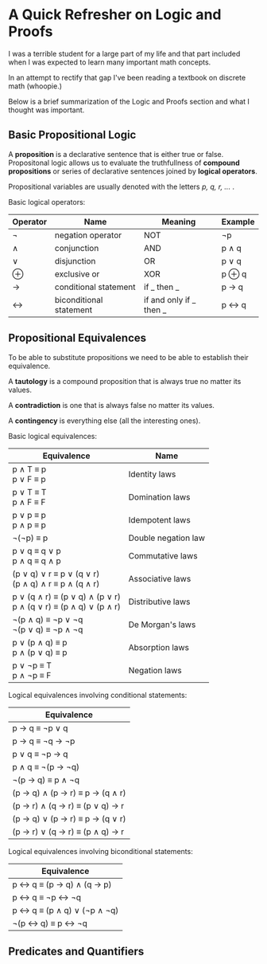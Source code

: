 # A Quick Refresher on Logic and Proofs

I was a terrible student for a large part of my life and that part included when I was expected to learn many important math concepts. 

In an attempt to rectify that gap I've been reading a textbook on discrete math (whoopie.)

Below is a brief summarization of the Logic and Proofs section and what I thought was important.

## Basic Propositional Logic

A **proposition** is a declarative sentence that is either true or false. Propositonal logic allows us to evaluate the truthfullness of **compound propositions** or series of declarative sentences joined by **logical operators**.

Propositional variables are usually denoted with the letters *p, q, r, ...* .

Basic logical operators:

| Operator | Name | Meaning | Example |
| -------- | ---- | ------- | ------- |
| ¬ | negation operator | NOT | ¬p |
| ∧ | conjunction | AND | p ∧ q |
| ∨ | disjunction | OR | p ∨ q |
| ⊕ | exclusive or | XOR | p ⊕ q |
| → | conditional statement | if _ then _ | p → q |
| ↔ | biconditional statement | if and only if _ then _ | p ↔ q |

## Propositional Equivalences

To be able to substitute propositions we need to be able to establish their equivalence.

A **tautology** is a compound proposition that is always true no matter its values.

A **contradiction** is one that is always false no matter its values.

A **contingency** is everything else (all the interesting ones).

Basic logical equivalences:

| Equivalence | Name |
| ----------- | ---- |
| p ∧ T ≡ p<br>p ∨ F ≡ p | Identity laws |
| p ∨ T ≡ T<br>p ∧ F ≡ F | Domination laws |
| p ∨ p ≡ p<br>p ∧ p ≡ p | Idempotent laws |
| ¬(¬p) ≡ p | Double negation law |
| p ∨ q ≡ q ∨ p<br>p ∧ q ≡ q ∧ p | Commutative laws |
| (p ∨ q) ∨ r ≡ p ∨ (q ∨ r)<br>(p ∧ q) ∧ r ≡ p ∧ (q ∧ r) | Associative laws |
| p ∨ (q ∧ r) ≡ (p ∨ q) ∧ (p ∨ r)<br>p ∧ (q ∨ r) ≡ (p ∧ q) ∨ (p ∧ r) | Distributive laws |
| ¬(p ∧ q) ≡ ¬p ∨ ¬q<br>¬(p ∨ q) ≡ ¬p ∧ ¬q | De Morgan's laws |
| p ∨ (p ∧ q) ≡ p<br>p ∧ (p ∨ q) ≡ p | Absorption laws |
| p ∨ ¬p ≡ T<br>p ∧ ¬p ≡ F | Negation laws |

Logical equivalences involving conditional statements:

| Equivalence |
| ----------- |
| p → q ≡ ¬p ∨ q |
| p → q ≡ ¬q → ¬p |
| p ∨ q ≡ ¬p → q |
| p ∧ q ≡ ¬(p → ¬q) |
| ¬(p → q) ≡ p ∧ ¬q |
| (p → q) ∧ (p → r) ≡ p → (q ∧ r) |
| (p → r) ∧ (q → r) ≡ (p ∨ q) → r |
| (p → q) ∨ (p → r) ≡ p → (q ∨ r) |
| (p → r) ∨ (q → r) ≡ (p ∧ q) → r |

Logical equivalences involving biconditional statements:

| Equivalence |
| ----------- |
| p ↔ q ≡ (p → q) ∧ (q → p) |
| p ↔ q ≡ ¬p ↔ ¬q |
| p ↔ q ≡ (p ∧ q) ∨ (¬p ∧ ¬q) |
| ¬(p ↔ q) ≡ p ↔ ¬q |

## Predicates and Quantifiers


